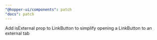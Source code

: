 ```yaml
---
"@hopper-ui/components": patch
"docs": patch
---
```


Add isExternal prop to LinkButton to simplify opening a LinkButton to an external tab
